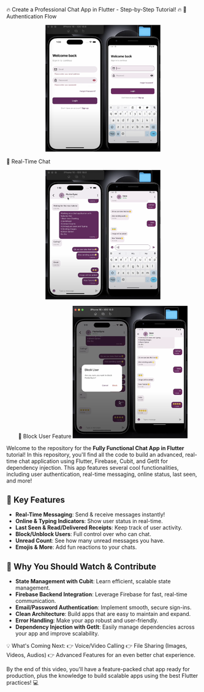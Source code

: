 🔥 Create a Professional Chat App in Flutter - Step-by-Step Tutorial! 🔥
  🔐 Authentication Flow
<p align="center">

  <img src="https://github.com/Bhuvan-Shivhare/Convoo/blob/main/a.png?raw=true" width="300"/>
</p>
 💬 Real-Time Chat
<p align="center">
 
  <img src="https://github.com/Bhuvan-Shivhare/Convoo/blob/main/b.png?raw=true" width="300"/>
</p>

<p align="center">
  🚫 Block User Feature
  <img src="https://github.com/Bhuvan-Shivhare/Convoo/blob/main/c.png?raw=true" width="300"/>
</p>

Welcome to the repository for the **Fully Functional Chat App in Flutter** tutorial! In this repository, you'll find all the code to build an advanced, real-time chat application using Flutter, Firebase, Cubit, and GetIt for dependency injection. This app features several cool functionalities, including user authentication, real-time messaging, online status, last seen, and more!

## 💬 Key Features

- **Real-Time Messaging**: Send & receive messages instantly!
- **Online & Typing Indicators**: Show user status in real-time.
- **Last Seen & Read/Delivered Receipts**: Keep track of user activity.
- **Block/Unblock Users**: Full control over who can chat.
- **Unread Count**: See how many unread messages you have.
- **Emojis & More**: Add fun reactions to your chats.

## 🚀 Why You Should Watch & Contribute

- **State Management with Cubit**: Learn efficient, scalable state management.
- **Firebase Backend Integration**: Leverage Firebase for fast, real-time communication.
- **Email/Password Authentication**: Implement smooth, secure sign-ins.
- **Clean Architecture**: Build apps that are easy to maintain and expand.
- **Error Handling**: Make your app robust and user-friendly.
- **Dependency Injection with GetIt**: Easily manage dependencies across your app and improve scalability.

💡 What's Coming Next:
👉 Voice/Video Calling
👉 File Sharing (Images, Videos, Audios)
👉 Advanced Features for an even better chat experience.

By the end of this video, you'll have a feature-packed chat app ready for production, plus the knowledge to build scalable apps using the best Flutter practices! 💻
